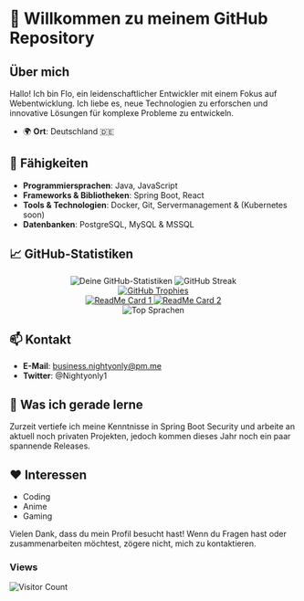 # 👋 Willkommen zu meinem GitHub Repository

## Über mich

Hallo! Ich bin Flo, ein leidenschaftlicher Entwickler mit einem Fokus auf Webentwicklung. Ich liebe es, neue Technologien zu erforschen und innovative Lösungen für komplexe Probleme zu entwickeln.

- 🌍 **Ort**: Deutschland 🇩🇪 

## 🌟 Fähigkeiten

- **Programmiersprachen**: Java, JavaScript
- **Frameworks & Bibliotheken**: Spring Boot, React
- **Tools & Technologien**: Docker, Git, Servermanagement & (Kubernetes soon)
- **Datenbanken**: PostgreSQL, MySQL & MSSQL

## 📈 GitHub-Statistiken

<div align="center">
  <img src="https://github-readme-stats.vercel.app/api?username=Nightyonlyy&show_icons=true&theme=radical" alt="Deine GitHub-Statistiken">
  <img src="https://github-readme-streak-stats.herokuapp.com/?user=Nightyonlyy&theme=radical" alt="GitHub Streak">
</div>
<div align="center">
  <a href="https://github.com/ryo-ma/github-profile-trophy">
    <img src="https://github-profile-trophy.vercel.app/?username=Nightyonlyy&theme=radical" alt="GitHub Trophies">
  </a>
</div>
<div align="center">
  <a href="https://github.com/Nightyonlyy/MattermostSeamlessOnlineExtension">
    <img src="https://github-readme-stats.vercel.app/api/pin/?username=Nightyonlyy&repo=MattermostSeamlessOnlineExtension&theme=radical" alt="ReadMe Card 1">
  </a>
  <a href="https://github.com/Nightyonlyy/FileUploader">
    <img src="https://github-readme-stats.vercel.app/api/pin/?username=Nightyonlyy&repo=FileUploader&theme=radical" alt="ReadMe Card 2">
  </a>
</div>
<div align="center">
  <img src="https://github-readme-stats.vercel.app/api/top-langs/?username=Nightyonlyy&layout=compact&theme=radical" alt="Top Sprachen">
</div>


## 📫 Kontakt

- **E-Mail**: business.nightyonly@pm.me
- **Twitter**: @Nightyonly1


## 🌱 Was ich gerade lerne

Zurzeit vertiefe ich meine Kenntnisse in Spring Boot Security und arbeite an aktuell noch privaten Projekten, jedoch kommen dieses Jahr noch ein paar spannende Releases.

## ❤️ Interessen

- Coding
- Anime
- Gaming
  
Vielen Dank, dass du mein Profil besucht hast! Wenn du Fragen hast oder zusammenarbeiten möchtest, zögere nicht, mich zu kontaktieren.

### Views
![Visitor Count](https://profile-counter.glitch.me/Nightyonlyy/count.svg)
